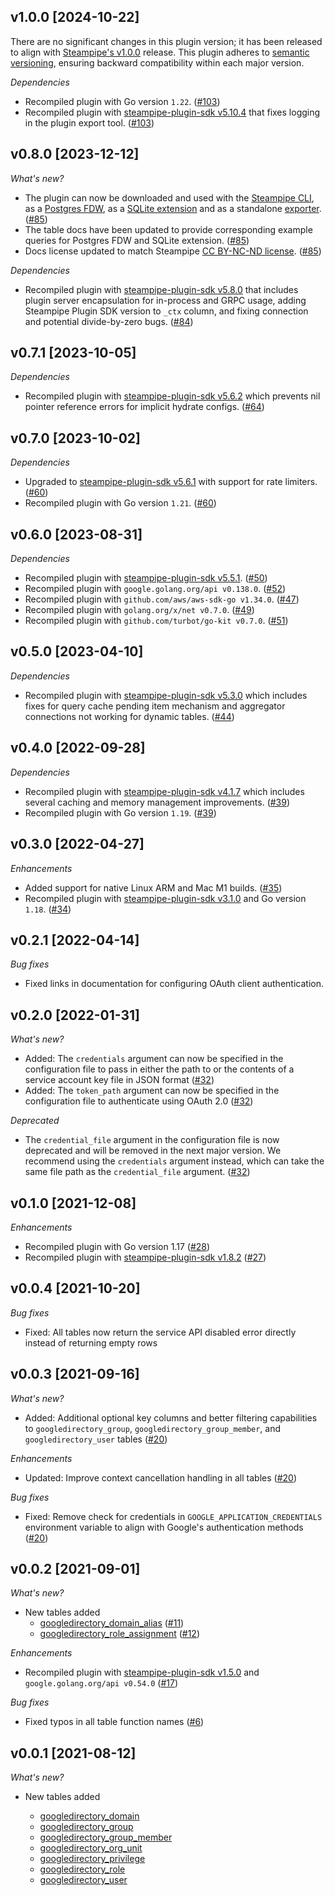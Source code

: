 ## v1.0.0 [2024-10-22]

There are no significant changes in this plugin version; it has been released to align with [Steampipe's v1.0.0](https://steampipe.io/changelog/steampipe-cli-v1-0-0) release. This plugin adheres to [semantic versioning](https://semver.org/#semantic-versioning-specification-semver), ensuring backward compatibility within each major version.

_Dependencies_

- Recompiled plugin with Go version `1.22`. ([#103](https://github.com/turbot/steampipe-plugin-googledirectory/pull/103))
- Recompiled plugin with [steampipe-plugin-sdk v5.10.4](https://github.com/turbot/steampipe-plugin-sdk/blob/develop/CHANGELOG.md#v5104-2024-08-29) that fixes logging in the plugin export tool. ([#103](https://github.com/turbot/steampipe-plugin-googledirectory/pull/103))

## v0.8.0 [2023-12-12]

_What's new?_

- The plugin can now be downloaded and used with the [Steampipe CLI](https://steampipe.io/docs), as a [Postgres FDW](https://steampipe.io/docs/steampipe_postgres/overview), as a [SQLite extension](https://steampipe.io/docs//steampipe_sqlite/overview) and as a standalone [exporter](https://steampipe.io/docs/steampipe_export/overview). ([#85](https://github.com/turbot/steampipe-plugin-googledirectory/pull/85))
- The table docs have been updated to provide corresponding example queries for Postgres FDW and SQLite extension. ([#85](https://github.com/turbot/steampipe-plugin-googledirectory/pull/85))
- Docs license updated to match Steampipe [CC BY-NC-ND license](https://github.com/turbot/steampipe-plugin-googledirectory/blob/main/docs/LICENSE). ([#85](https://github.com/turbot/steampipe-plugin-googledirectory/pull/85))

_Dependencies_

- Recompiled plugin with [steampipe-plugin-sdk v5.8.0](https://github.com/turbot/steampipe-plugin-sdk/blob/main/CHANGELOG.md#v580-2023-12-11) that includes plugin server encapsulation for in-process and GRPC usage, adding Steampipe Plugin SDK version to `_ctx` column, and fixing connection and potential divide-by-zero bugs. ([#84](https://github.com/turbot/steampipe-plugin-googledirectory/pull/84))

## v0.7.1 [2023-10-05]

_Dependencies_

- Recompiled plugin with [steampipe-plugin-sdk v5.6.2](https://github.com/turbot/steampipe-plugin-sdk/blob/main/CHANGELOG.md#v562-2023-10-03) which prevents nil pointer reference errors for implicit hydrate configs. ([#64](https://github.com/turbot/steampipe-plugin-googledirectory/pull/64))

## v0.7.0 [2023-10-02]

_Dependencies_

- Upgraded to [steampipe-plugin-sdk v5.6.1](https://github.com/turbot/steampipe-plugin-sdk/blob/main/CHANGELOG.md#v561-2023-09-29) with support for rate limiters. ([#60](https://github.com/turbot/steampipe-plugin-googledirectory/pull/60))
- Recompiled plugin with Go version `1.21`. ([#60](https://github.com/turbot/steampipe-plugin-googledirectory/pull/60))

## v0.6.0 [2023-08-31]

_Dependencies_

- Recompiled plugin with [steampipe-plugin-sdk v5.5.1](https://github.com/turbot/steampipe-plugin-sdk/blob/main/CHANGELOG.md#v551-2023-07-26). ([#50](https://github.com/turbot/steampipe-plugin-googledirectory/pull/50))
- Recompiled plugin with `google.golang.org/api v0.138.0`. ([#52](https://github.com/turbot/steampipe-plugin-googledirectory/pull/52))
- Recompiled plugin with `github.com/aws/aws-sdk-go v1.34.0`. ([#47](https://github.com/turbot/steampipe-plugin-googledirectory/pull/47))
- Recompiled plugin with `golang.org/x/net v0.7.0`. ([#49](https://github.com/turbot/steampipe-plugin-googledirectory/pull/49))
- Recompiled plugin with `github.com/turbot/go-kit v0.7.0`. ([#51](https://github.com/turbot/steampipe-plugin-googledirectory/pull/51))

## v0.5.0 [2023-04-10]

_Dependencies_

- Recompiled plugin with [steampipe-plugin-sdk v5.3.0](https://github.com/turbot/steampipe-plugin-sdk/blob/main/CHANGELOG.md#v530-2023-03-16) which includes fixes for query cache pending item mechanism and aggregator connections not working for dynamic tables. ([#44](https://github.com/turbot/steampipe-plugin-googledirectory/pull/44))

## v0.4.0 [2022-09-28]

_Dependencies_

- Recompiled plugin with [steampipe-plugin-sdk v4.1.7](https://github.com/turbot/steampipe-plugin-sdk/blob/main/CHANGELOG.md#v417-2022-09-08) which includes several caching and memory management improvements. ([#39](https://github.com/turbot/steampipe-plugin-googledirectory/pull/39))
- Recompiled plugin with Go version `1.19`. ([#39](https://github.com/turbot/steampipe-plugin-googledirectory/pull/39))

## v0.3.0 [2022-04-27]

_Enhancements_

- Added support for native Linux ARM and Mac M1 builds. ([#35](https://github.com/turbot/steampipe-plugin-googledirectory/pull/35))
- Recompiled plugin with [steampipe-plugin-sdk v3.1.0](https://github.com/turbot/steampipe-plugin-sdk/blob/main/CHANGELOG.md#v310--2022-03-30) and Go version `1.18`. ([#34](https://github.com/turbot/steampipe-plugin-googledirectory/pull/34))

## v0.2.1 [2022-04-14]

_Bug fixes_

- Fixed links in documentation for configuring OAuth client authentication.

## v0.2.0 [2022-01-31]

_What's new?_

- Added: The `credentials` argument can now be specified in the configuration file to pass in either the path to or the contents of a service account key file in JSON format ([#32](https://github.com/turbot/steampipe-plugin-googledirectory/pull/32))
- Added: The `token_path` argument can now be specified in the configuration file to authenticate using OAuth 2.0 ([#32](https://github.com/turbot/steampipe-plugin-googledirectory/pull/32))

_Deprecated_

- The `credential_file` argument in the configuration file is now deprecated and will be removed in the next major version. We recommend using the `credentials` argument instead, which can take the same file path as the `credential_file` argument. ([#32](https://github.com/turbot/steampipe-plugin-googledirectory/pull/32))

## v0.1.0 [2021-12-08]

_Enhancements_

- Recompiled plugin with Go version 1.17 ([#28](https://github.com/turbot/steampipe-plugin-googledirectory/pull/28))
- Recompiled plugin with [steampipe-plugin-sdk v1.8.2](https://github.com/turbot/steampipe-plugin-sdk/blob/main/CHANGELOG.md#v182--2021-11-22) ([#27](https://github.com/turbot/steampipe-plugin-googledirectory/pull/27))

## v0.0.4 [2021-10-20]

_Bug fixes_

- Fixed: All tables now return the service API disabled error directly instead of returning empty rows

## v0.0.3 [2021-09-16]

_What's new?_

- Added: Additional optional key columns and better filtering capabilities to `googledirectory_group`, `googledirectory_group_member`, and `googledirectory_user` tables ([#20](https://github.com/turbot/steampipe-plugin-googledirectory/pull/20))

_Enhancements_

- Updated: Improve context cancellation handling in all tables ([#20](https://github.com/turbot/steampipe-plugin-googledirectory/pull/20))

_Bug fixes_

- Fixed: Remove check for credentials in `GOOGLE_APPLICATION_CREDENTIALS` environment variable to align with Google's authentication methods ([#20](https://github.com/turbot/steampipe-plugin-googledirectory/pull/20))

## v0.0.2 [2021-09-01]

_What's new?_

- New tables added
  - [googledirectory_domain_alias](https://hub.steampipe.io/plugins/turbot/googledirectory/tables/googledirectory_domain_alias) ([#11](https://github.com/turbot/steampipe-plugin-googledirectory/pull/11))
  - [googledirectory_role_assignment](https://hub.steampipe.io/plugins/turbot/googledirectory/tables/googledirectory_role_assignment) ([#12](https://github.com/turbot/steampipe-plugin-googledirectory/pull/12))

_Enhancements_

- Recompiled plugin with [steampipe-plugin-sdk v1.5.0](https://github.com/turbot/steampipe-plugin-sdk/blob/main/CHANGELOG.md#v150--2021-08-06) and `google.golang.org/api v0.54.0` ([#17](https://github.com/turbot/steampipe-plugin-googledirectory/pull/17))

_Bug fixes_

- Fixed typos in all table function names ([#6](https://github.com/turbot/steampipe-plugin-googledirectory/pull/6))

## v0.0.1 [2021-08-12]

_What's new?_

- New tables added

  - [googledirectory_domain](https://hub.steampipe.io/plugins/turbot/googledirectory/tables/googledirectory_domain)
  - [googledirectory_group](https://hub.steampipe.io/plugins/turbot/googledirectory/tables/googledirectory_group)
  - [googledirectory_group_member](https://hub.steampipe.io/plugins/turbot/googledirectory/tables/googledirectory_group_member)
  - [googledirectory_org_unit](https://hub.steampipe.io/plugins/turbot/googledirectory/tables/googledirectory_org_unit)
  - [googledirectory_privilege](https://hub.steampipe.io/plugins/turbot/googledirectory/tables/googledirectory_privilege)
  - [googledirectory_role](https://hub.steampipe.io/plugins/turbot/googledirectory/tables/googledirectory_role)
  - [googledirectory_user](https://hub.steampipe.io/plugins/turbot/googledirectory/tables/googledirectory_user)
